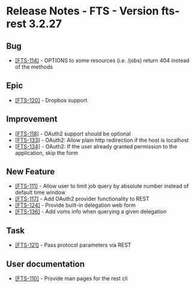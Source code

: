 Release Notes - FTS - Version fts-rest 3.2.27
=============================================

## Bug
  * [[FTS-114]](https://its.cern.ch/jira/browse/FTS-114) - OPTIONS to some resources (i.e. /jobs) return 404 instead of the methods

## Epic
  * [[FTS-120]](https://its.cern.ch/jira/browse/FTS-120) - Dropbox support

## Improvement
  * [[FTS-118]](https://its.cern.ch/jira/browse/FTS-118) - OAuth2 support should be optional
  * [[FTS-133]](https://its.cern.ch/jira/browse/FTS-133) - OAuth2: Allow plain http redirection if the host is localhost
  * [[FTS-134]](https://its.cern.ch/jira/browse/FTS-134) - OAuth2: If the user already granted permission to the application, skip the form

## New Feature
  * [[FTS-111]](https://its.cern.ch/jira/browse/FTS-111) - Allow user to limit job query by absolute number instead of default time window
  * [[FTS-117]](https://its.cern.ch/jira/browse/FTS-117) - Add OAuth2 provider functionality to REST
  * [[FTS-124]](https://its.cern.ch/jira/browse/FTS-124) - Provide built-in delegation web form
  * [[FTS-136]](https://its.cern.ch/jira/browse/FTS-136) - Add voms info when querying a given delegation

## Task
  * [[FTS-121]](https://its.cern.ch/jira/browse/FTS-121) - Pass protocol parameters via REST

## User documentation
  * [[FTS-110]](https://its.cern.ch/jira/browse/FTS-110) - Provide man pages for the rest cli
